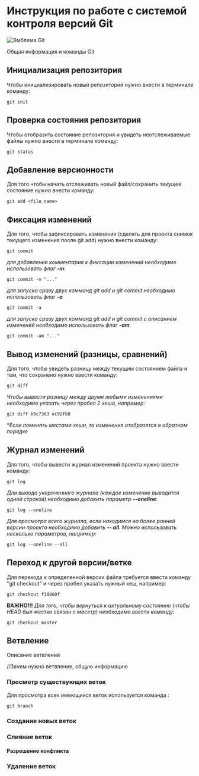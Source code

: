 # **Инструкция по работе с системой контроля версий Git**

![Эмблема Git](git.png)

Общая информация и команды Git

## Инициализация репозитория

Чтобы инициализировать новый репозиторий нужно внести в терминале команду:

    git init

## Проверка состояния репозитория

Чтобы отобразить состояние репозитория и увидеть неотслеживаемые файлы нужно внести в терминале команду:

    git status

## Добавление версионности

Для того чтобы начать отслеживать новый файл/сохранить текущее состояние нужно внести команду:

    git add <file_name>

## Фиксация изменений 

Для того, чтобы зафиксировать изменения (сделать для проекта снимок текущего изменения после git add) нужно внести команду:

    git commit

*для добавления комментария к фиксации изменений необходимо использовать флаг **-m***:


    git commit -m "..."

*для запуска сразу двух комманд git add и git commit необходимо использовать флаг **-a***

    git commit -a

*для запуска сразу двух комманд git add и git commit с описанием изменений необходимо использовать флаг **-am***

    git commit -am "..."

## Вывод изменений (разницы, сравнений)

 Для того, чтобы увидеть разницу между текущим состоянием файла и тем, что сохранено нужно ввести команду:
 
    git diff

*Чтобы вывести разницу между двумя любыми изменениями необходимо указать через пробел 2 хеша, например:*

    git diff b9c7363 ec92fb0

**Если поменять местами хеши, то изменения отобразятся в обратном порядке*

## Журнал изменений

Для того, чтобы вывести журнал изменений проекта нужно ввести команду:

    git log

*Для вывода укороченного журнала (каждое изменение выводится одной строкой) необходимо добавить параметр **--oneline***:

    git log --oneline

*Для просмотра всего журнала, если находимся на более ранней версии проекта необходимо добавить **-- all**. Можно использовать несколько параметров, например:*

    git log --oneline --all

## Переход к другой версии/ветке

Для перехода к определенной версии файла требуется ввести команду "git checkout" и через пробел указать нужный хеш, например:

    git checkout f38860f

**ВАЖНО!!!** *Для того, чтобы вернуться к актуальному состоянию (чтобы HEAD был жестко связан с масетр) необходимо ввести команду:*

    git checkout master

## Ветвление

Описание ветвлений

//Зачем нужно ветвление, общую информацию

### Просмотр существующих веток


Для просмотра всех имеющихся веток используется команда :

    git branch

### Создание новых веток

### Слияние веток

#### Разрешение конфликта

### Удаление веток